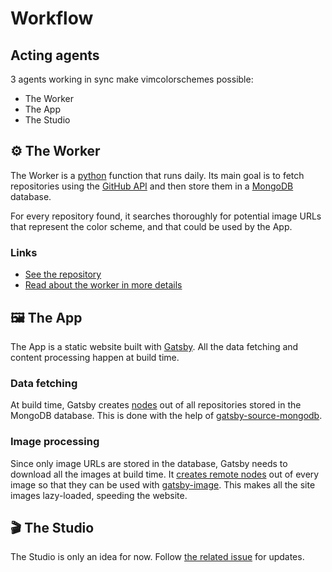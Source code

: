 # Workflow

## Acting agents

3 agents working in sync make vimcolorschemes possible:

- The Worker
- The App
- The Studio

## ⚙️ The Worker

The Worker is a [python](https://www.python.org/) function that runs daily. Its main goal is to fetch repositories using the [GitHub API](https://docs.github.com/en/rest) and then store them in a [MongoDB](https://www.mongodb.com/) database.

For every repository found, it searches thoroughly for potential image URLs that represent the color scheme, and that could be used by the App.

### Links

- [See the repository](https://github.com/vimcolorschemes/worker)
- [Read about the worker in more details](/the-worker)

## 🖼 The App

The App is a static website built with [Gatsby](https://www.gatsbyjs.org/). All the data fetching and content processing happen at build time.

### Data fetching

At build time, Gatsby creates [nodes](https://www.gatsbyjs.org/docs/node-model) out of all repositories stored in the MongoDB database. This is done with the help of [gatsby-source-mongodb](https://www.gatsbyjs.org/packages/gatsby-source-mongodb/).

### Image processing

Since only image URLs are stored in the database, Gatsby needs to download all the images at build time. It [creates remote nodes](https://www.gatsbyjs.org/docs/preprocessing-external-images/) out of every image so that they can be used with [gatsby-image](https://www.gatsbyjs.org/packages/gatsby-image/). This makes all the site images lazy-loaded, speeding the website.

## 🎬 The Studio

The Studio is only an idea for now. Follow [the related issue](https://github.com/vimcolorschemes/vimcolorschemes/issues/15) for updates.
